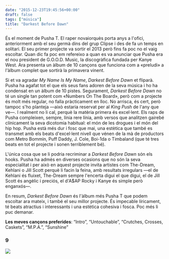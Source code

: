 ```yaml
---
date: "2015-12-23T19:45:56+00:00"
draft: false
tags: ["música"]
title: "Darkest Before Dawn"
---
```

És el moment de Pusha T. El raper novaiorquès porta anys a l'ofici, anteriorment amb el seu germà dins del grup Clipse i des de fa un temps en solitari. El seu primer projecte va sortir el 2013 però fins fa poc no el vaig escoltar. Quan dic fa poc em refereixo a quan es va anunciar que Pusha era el nou president de G.O.O.D. Music, la discogràfica fundada per Kanye West. Ara presenta un àlbum de 10 cançons que funciona com a «preludi» a l'àlbum complet que sortirà la primavera vinent.

<!-- more -->

Si et va agradar *My Name Is My Name*, *Darkest Before Dawn* et fliparà. Pusha ha agafat tot el que els seus fans adoren de la seva música i ho ha condensat en un àlbum de 10 pistes. Segurament, *Darkest Before Dawn* no té un single tan potent com «Numbers On The Board», però com a projecte és molt més regular, no falla pràcticament en lloc. No arrisca, és cert, però tampoc s'ho planteja —això estaria reservat per al *King Push* de l'any que ve—. I realment no li cal, perquè la matèria primera és excel·lent. Els raps de Pusha compleixen, sempre, línia rere línia, amb versos que analitzen gairebé clínicament la seva dicotomia habitual: el món de les drogues i el món del hip hop. Pusha està més dur i fosc que mai, una estètica que també es transmet amb els beats d'excel·lent nivell que vénen de la mà de productors com Metro Bommin, Puff Daddy, J. Cole, Boi-1da o Timbaland (que té tres beats en tot el projecte i sonen terriblement bé). 

L'única cosa que se li podria recriminar a *Darkest Before Dawn* són els hooks. Pusha ha admès en diverses ocasions que no són la seva especialitat i per això en aquest projecte invita artistes com The-Dream, Kehlani o Jill Scott perquè li facin la feina, amb resultats irregulars —el de Kehlani és fluixet, The-Dream sempre l'encerta digui el que digui, el de Jill Scott és angèlic i preciós, el d'A$AP Rocky i Kanye és simple però enganxós—. 

En resum, *Darkest Before Dawn* és l'àlbum més Pusha T que podem escoltar ara mateix, i també el seu millor projecte. És impecable líricament, té beats atractius i interessants i una estètica cohesiva i fosca. Poc més li puc demanar.

**Les meves cançons preferides**: “Intro”, “Untouchable”, “Crutches, Crosses, Caskets”, “M.P.A.”, “Sunshine”

### 9

<img id="splashFade" src="https://40.media.tumblr.com/79f69f0b846974c4db7d185c45c887a4/tumblr_nzttjfi1EH1u00ofno1_1280.png">